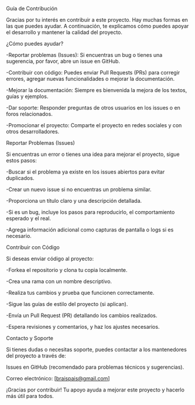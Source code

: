 Guía de Contribución

Gracias por tu interés en contribuir a este proyecto. Hay muchas formas en las que puedes ayudar. A continuación, te explicamos cómo puedes apoyar el desarrollo y mantener la calidad del proyecto.

¿Cómo puedes ayudar?

-Reportar problemas (Issues): Si encuentras un bug o tienes una sugerencia, por favor, abre un issue en GitHub.

-Contribuir con código: Puedes enviar Pull Requests (PRs) para corregir errores, agregar nuevas funcionalidades o mejorar la documentación.

-Mejorar la documentación: Siempre es bienvenida la mejora de los textos, guías y ejemplos.

-Dar soporte: Responder preguntas de otros usuarios en los issues o en foros relacionados.

-Promocionar el proyecto: Comparte el proyecto en redes sociales y con otros desarrolladores.

Reportar Problemas (Issues)

Si encuentras un error o tienes una idea para mejorar el proyecto, sigue estos pasos:

-Buscar si el problema ya existe en los issues abiertos para evitar duplicados.

-Crear un nuevo issue si no encuentras un problema similar.

-Proporciona un título claro y una descripción detallada.

-Si es un bug, incluye los pasos para reproducirlo, el comportamiento esperado y el real.

-Agrega información adicional como capturas de pantalla o logs si es necesario.

Contribuir con Código

Si deseas enviar código al proyecto:

-Forkea el repositorio y clona tu copia localmente.

-Crea una rama con un nombre descriptivo.

-Realiza tus cambios y prueba que funcionen correctamente.

-Sigue las guías de estilo del proyecto (si aplican).

-Envía un Pull Request (PR) detallando los cambios realizados.

-Espera revisiones y comentarios, y haz los ajustes necesarios.

Contacto y Soporte

Si tienes dudas o necesitas soporte, puedes contactar a los mantenedores del proyecto a través de:

Issues en GitHub (recomendado para problemas técnicos y sugerencias).

Correo electrónico: [braispais@gmail.com]

¡Gracias por contribuir! Tu apoyo ayuda a mejorar este proyecto y hacerlo más útil para todos.

